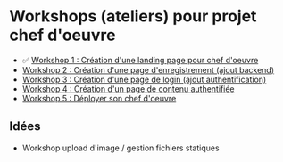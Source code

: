 # Workshops (ateliers) pour projet chef d'oeuvre

- ✅ [Workshop 1 : Création d'une landing page pour chef d'oeuvre](1-landing-page)
- [Workshop 2 : Création d'une page d'enregistrement (ajout backend)](2-backend)
- [Workshop 3 : Création d'une page de login (ajout authentification)](3-login)
- [Workshop 4 : Création d'un page de contenu authentifiée](4-contenu)
- [Workshop 5 : Déployer son chef d'oeuvre](5-deployment)

## Idées

- Workshop upload d'image / gestion fichiers statiques
